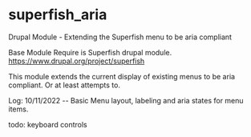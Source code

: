 # superfish_aria
Drupal Module - Extending the Superfish menu to be aria compliant

Base Module Require is Superfish drupal module.
https://www.drupal.org/project/superfish

This module extends the current display of existing menus to be aria compliant.
Or at least attempts to.

Log: 10/11/2022
-- Basic Menu layout, labeling and aria states for menu items.

todo:
keyboard controls
